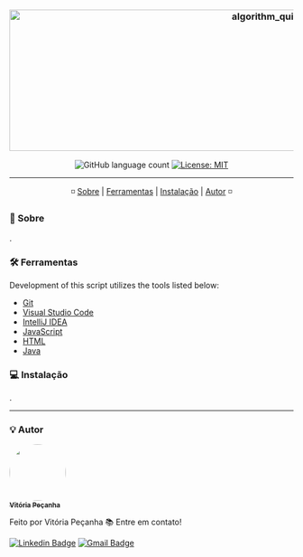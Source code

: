 <h3 align="center"> 
<img alt="algorithm_quickstart banner" src="https://github.com/vitoriape/algorithm_quickstart/blob/main/.images/algorithmquickstart-banner.png" width="1000" height="250">
</h3>

<p align="center">
  <img alt="GitHub language count" src="https://img.shields.io/github/languages/count/vitoriape/algorithm_quickstart">
  
  <a href="https://github.com/vitoriape/algorithm_quickstart/blob/main/LICENSE">
    <img alt="License: MIT" src="https://img.shields.io/badge/License-MIT-green.svg">
  </a>
</p>

---

<p align="center">
 ◽ <a href="#-sobre">Sobre</a> |
 <a href="#-ferramentas">Ferramentas</a> |  
 <a href="#-instalação">Instalação</a> |
 <a href="#-autor">Autor</a> ◽
</p>

### 📌 Sobre

.

### 🛠 Ferramentas

Development of this script utilizes the tools listed below:

- [Git](https://git-scm.com/)
- [Visual Studio Code](https://code.visualstudio.com/docs)
- [IntelliJ IDEA](https://www.jetbrains.com/pt-br/idea/resources/)
- [JavaScript](https://developer.mozilla.org/pt-BR/docs/Web/JavaScript)
- [HTML](https://developer.mozilla.org/pt-BR/docs/Web/HTML)
- [Java](https://www.oracle.com/java/technologies/javase-documentation.html)

### 💻 Instalação

.

---

### 💡 Autor

<a href="https://www.linkedin.com/in/vitoria-pecanha/">
 <img style="border-radius: 50%;" src="https://avatars.githubusercontent.com/u/55922652?v=4" width="100px;" alt=""/>
 <br />
 <sub><b>Vitória Peçanha</b></sub></a> <a href="https://www.linkedin.com/in/vitoria-pecanha/" title="LinkedIn"></a>


Feito por Vitória Peçanha 📚 Entre em contato!


[![Linkedin Badge](https://img.shields.io/badge/-Vitória-blue?style=flat-square&logo=Linkedin&logoColor=white&link=https://www.linkedin.com/in/vitoria-pecanha/)](https://www.linkedin.com/in/vitoria-pecanha/) [![Gmail Badge](https://img.shields.io/badge/-vitoriapecanha.log@gmail.com-c14438?style=flat-square&logo=Gmail&logoColor=white&link=mailto:vitoriapecanha.log@gmail.com)](mailto:vitoriapecanha.log@gmail.com)
